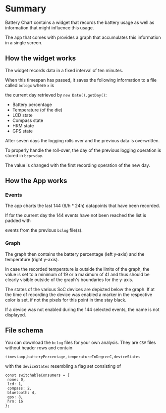 # Summary

Battery Chart contains a widget that records the battery usage as well as information that might influence this usage.

The app that comes with provides a graph that accumulates this information in a single screen.

## How the widget works

The widget records data in a fixed interval of ten minutes.

When this timespan has passed, it saves the following information to a file called `bclogx` where `x` is

the current day retrieved by `new Date().getDay()`:

- Battery percentage
- Temperature (of the die)
- LCD state
- Compass state
- HRM state
- GPS state

After seven days the logging rolls over and the previous data is overwritten.

To properly handle the roll-over, the day of the previous logging operation is stored in `bcprvday`.

The value is changed with the first recording operation of the new day.

## How the App works

### Events

The app charts the last 144 (6/h * 24h) datapoints that have been recorded.

If for the current day the 144 events have not been reached the list is padded with

events from the previous `bclog` file(s).

### Graph

The graph then contains the battery percentage (left y-axis) and the temperature (right y-axis).

In case the recorded temperature is outside the limits of the graph, the value is set to a minimum of 19 or a maximum of 41 and thus should be clearly visible outside of the graph's boundaries for the y-axis.

The states of the various SoC devices are depicted below the graph. If at the time of recording the device was enabled a marker in the respective color is set, if not the pixels for this point in time stay black.

If a device was not enabled during the 144 selected events, the name is not displayed.

## File schema

You can download the `bclog` files for your own analysis. They are `CSV` files without header rows and contain

```
timestamp,batteryPercentage,temperatureInDegreeC,deviceStates
```

with the `deviceStates` resembling a flag set consisting of 

```
const switchableConsumers = {
 none: 0,
 lcd: 1,
 compass: 2,
 bluetooth: 4,
 gps: 8,
 hrm: 16
};
```
